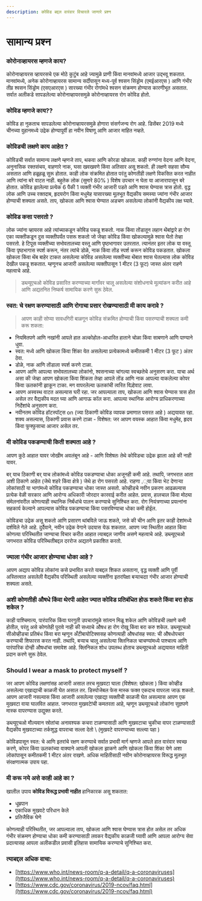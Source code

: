 ```yaml
---
description: कोविड बद्दल वारंवार विचारले जाणारे प्रश्न
---
```


# सामान्य प्रश्न

### कोरोनाव्हायरस म्हणजे काय?

कोरोनाव्हायरस व्हायरसचे एक मोठे कुटुंब आहे ज्यामुळे प्राणी किंवा मानवांमध्ये आजार उद्भवू शकतात. मानवांमध्ये, अनेक कोरोनाव्हायरस सामान्य सर्दीपासून मध्य-पूर्व श्वसन सिंड्रोम \(एमईआरएस \) आणि गंभीर तीव्र श्वसन सिंड्रोम \(एसएआरएस \) सारख्या गंभीर रोगांमधे श्वसन संक्रमण होण्यास कारणीभूत असतात. सर्वात अलीकडे सापडलेल्या कोरोनाव्हायरसमुळे कोरोनाव्हायरस रोग कोविड होतो.

### कोविड म्हणजे काय??

कोविड हा नुकताच सापडलेल्या कोरोनाव्हायरसमुळे होणारा संसर्गजन्य रोग आहे. डिसेंबर 2019 मध्ये चीनच्या वुहानमध्ये उद्रेक होण्यापूर्वी हा नवीन विषाणू आणि आजार माहित नव्हते.

### कोविडची लक्षणे काय आहेत ?

कोविडची सर्वात सामान्य लक्षणे म्हणजे ताप, थकवा आणि कोरडा खोकला. काही रुग्णांना वेदना आणि वेदना, अनुनासिक रक्तसंचय, वाहणारे नाक, घसा खवखवणे किंवा अतिसार असू शकतो. ही लक्षणे सहसा सौम्य असतात आणि हळूहळू सुरू होतात. काही लोक संक्रमित होतात परंतु कोणतीही लक्षणे विकसित करत नाहीत आणि त्यांना बरे वाटत नाही. बहुतेक लोक \(सुमारे 80% \) विशेष उपचार न घेता या आजारापासून बरे होतात. कोविड झालेल्या प्रत्येक 6 पैकी 1 व्यक्ती गंभीर आजारी पडते आणि श्वास घेण्यास त्रास होतो. वृद्ध लोक आणि उच्च रक्तदाब, हृदयरोग किंवा मधुमेह यासारख्या मूलभूत वैद्यकीय समस्या ज्यांना गंभीर आजार होण्याची शक्यता असते. ताप, खोकला आणि श्वास घेण्यात अडचण असलेल्या लोकांनी वैद्यकीय लक्ष घ्यावे.

### कोविड कसा पसरतो ?

लोक ज्यांना व्हायरस आहे त्यांच्याकडून कोविड पकडू शकतो. नाक किंवा तोंडातून लहान थेंबांद्वारे हा रोग एका व्यक्तीकडून दुस व्यक्तीपर्यंत पसरू शकतो जो जेव्हा कोविड किंवा खोकल्यामुळे श्वास घेतो तेव्हा पसरतो. हे टिपूस व्यक्तीच्या सभोवतालच्या वस्तू आणि पृष्ठभागावर उतरतात. त्यानंतर इतर लोक या वस्तू किंवा पृष्ठभागास स्पर्श करून, नंतर त्यांचे डोळे, नाक किंवा तोंड स्पर्श करून कोविड पकडतात. खोकला खोकला किंवा थेंब बाहेर टाकत असलेल्या कोविड असलेल्या व्यक्तीच्या थेंबात श्वास घेतल्यास लोक कोविड देखील पकडू शकतात. म्हणूनच आजारी असलेल्या व्यक्तीपासून 1 मीटर (3 फूट) जास्त अंतर राहणे महत्वाचे आहे.

> डब्ल्यूएचओ कोविड प्रसारित करण्याच्या मार्गांवर चालू असलेल्या संशोधनाचे मूल्यांकन करीत आहे आणि अद्यतनित निष्कर्ष सामायिक करणे सुरू ठेवेल.

### स्वत: चे रक्षण करण्यासाठी आणि रोगाचा प्रसार रोखण्यासाठी मी काय करावे ?

> आपण काही सोप्या सावधगिरी बाळगून कोविड संक्रमित होण्याची किंवा पसरण्याची शक्यता कमी करू शकता:

* नियमितपणे आणि नखांनी आपले हात अल्कोहोल-आधारित हाताने चोळा किंवा साबणाने आणि पाण्याने धुवा.
* स्वत: मध्ये आणि खोकला किंवा शिंका येत असलेल्या प्रत्येकामध्ये कमीतकमी 1 मीटर \(3 फूट \) अंतर ठेवा.
* डोळे, नाक आणि तोंडाला स्पर्श करणे टाळा.
* आपण आणि आपल्या सभोवतालच्या लोकांनो, श्वसनाच्या चांगल्या स्वच्छतेचे अनुसरण करा. याचा अर्थ असा की जेव्हा आपण खोकला किंवा शिंकता तेव्हा आपले तोंड आणि नाक आपल्या वाकलेल्या कोपर किंवा ऊतकांनी झाकून टाका. मग वापरलेल्या ऊतकांची त्वरित विल्हेवाट लावा.
* आपण अस्वस्थ वाटत असल्यास घरी रहा. जर आपल्याला ताप, खोकला आणि श्वास घेण्यास त्रास होत असेल तर वैद्यकीय मदत घ्या आणि आगाऊ कॉल करा. आपल्या स्थानिक आरोग्य प्राधिकरणाच्या निर्देशांचे अनुसरण करा.
* नवीनतम कोविड हॉटस्पॉट्स on \(ज्या ठिकाणी कोविड व्यापक प्रमाणात पसरत आहे \) अद्ययावत रहा. शक्य असल्यास, ठिकाणी प्रवास करणे टाळा - विशेषत: जर आपण वयस्क आहात किंवा मधुमेह, हृदय किंवा फुफ्फुसाचा आजार असेल तर.

### मी कोविड पकडण्याची किती शक्यता आहे ?

आपण कुठे आहात यावर जोखीम अवलंबून आहे - आणि विशेषतः तेथे कोविडचा उद्रेक झाला आहे की नाही यावर.

बर् याच ठिकाणी बर् याच लोकांमध्ये कोविड पकडण्याचा धोका अजूनही कमी आहे. तथापि, जगभरात आता अशी ठिकाणे आहेत \(जेथे शहरे किंवा क्षेत्रे \) जेथे हा रोग पसरतो आहे. राहणा ,्या किंवा भेट देणाऱ्या लोकांसाठी या भागांमध्ये कोविड पकडण्याचा धोका जास्त असतो. कोव्हीडचे नवीन प्रकरण आढळल्यास प्रत्येक वेळी सरकार आणि आरोग्य अधिकारी जोरदार कारवाई करीत आहेत. प्रवास, हालचाल किंवा मोठ्या संमेलनांवरील कोणत्याही स्थानिक निर्बंधांचे पालन करण्याचे सुनिश्चित करा. रोग नियंत्रणाच्या प्रयत्नांना सहकार्य केल्याने आपल्यास कोविड पकडण्याचा किंवा पसरविण्याचा धोका कमी होईल.

कोविडचा उद्रेक असू शकतो आणि प्रसारण थांबविले जाऊ शकते, जसे की चीन आणि इतर काही देशांमध्ये दर्शविले गेले आहे. दुर्दैवाने, नवीन उद्रेक वेगाने उदयास येऊ शकतात. आपण ज्या स्थितीत आहात किंवा कोणत्या परिस्थितीत जाण्याचा विचार करीत आहात त्याबद्दल जाणीव असणे महत्वाचे आहे. डब्ल्यूएचओ जगभरात कोविड परिस्थितीबद्दल दररोज अद्यतने प्रकाशित करतो.

### ज्याला गंभीर आजार होण्याचा धोका आहे ? 

आपण अद्याप कोविड लोकांना कसे प्रभावित करते याबद्दल शिकत असताना, वृद्ध व्यक्ती आणि पूर्वी अस्तित्त्वात असलेली वैद्यकीय परिस्थिती असलेल्या व्यक्तींना इतरांपेक्षा बऱ्याचदाा गंभीर आजार होण्याची शक्यता असते.

### अशी कोणतीही औषधे किंवा थेरपी आहेत ज्यात कोविड प्रतिबंधित होऊ शकते किंवा बरा होऊ शकेल ?

काही पाश्चिमात्य, पारंपारिक किंवा घरगुती उपचारांमुळे सांत्वन मिळू शकेल आणि कोविडची लक्षणे कमी होतील, परंतु असे कोणतेही पुरावे नाही की सध्याचे औषध हा रोग रोखू किंवा बरा करु शकेल. डब्ल्यूएचओ सीओव्हीडचा प्रतिबंध किंवा बरा म्हणून अँटीबायोटिक्ससह कोणत्याही औषधांसह स्वत: ची औषधोपचार करण्याची शिफारस करत नाही. तथापि, बऱ्याच चालू असलेल्या क्लिनिकल चाचण्यांमध्ये पाश्चात्य आणि पारंपारिक दोन्ही औषधांचा समावेश आहे. क्लिनिकल शोध उपलब्ध होताच डब्ल्यूएचओ अद्ययावत माहिती प्रदान करणे सुरू ठेवेल.

### Should I wear a mask to protect myself ?

जर आपण कोविड लक्षणांसह आजारी असाल तरच मुखवटा घाला \(विशेषत: खोकला \) किंवा कोव्हीड असलेल्या एखाद्याची काळजी घेत असाल तर. डिस्पोजेबल फेस मास्क फक्त एकदाच वापरला जाऊ शकतो. आपण आजारी नसल्यास किंवा आजारी असलेल्या एखाद्या व्यक्तीची काळजी घेत असल्यास आपण एक मुखवटा वाया घालवित आहात. जगभरात मुखवटेांची कमतरता आहे, म्हणून डब्ल्यूएचओ लोकांना सुज्ञपणे मास्क वापरण्यास उद्युक्त करते.

डब्ल्यूएचओ मौल्यवान स्रोतांचा अनावश्यक कचरा टाळण्यासाठी आणि मुखवटाचा चुकीचा वापर टाळण्यासाठी वैद्यकीय मुखवटाच्या तर्कशुद्ध वापराचा सल्ला देतो \ (मुखवटे वापरण्याच्या सल्ल्या पहा \)


कोविडपासून स्वत: चे आणि इतरांचे रक्षण करण्याचे सर्वात प्रभावी मार्ग म्हणजे आपले हात वारंवार स्वच्छ करणे, कोपर किंवा ऊतकांच्या वाक्याने आपली खोकला झाकणे आणि खोकला किंवा शिंका येणे अशा लोकांपासून कमीतकमी 1 मीटर अंतर राखणे. अधिक माहितीसाठी नवीन कोरोनाव्हायरस विरूद्ध मूलभूत संरक्षणात्मक उपाय पहा.

### मी करू नये असे काही आहे का ?

खालील उपाय **कोविड विरूद्ध प्रभावी नाहीत** हानिकारक असू शकतात:

* धूम्रपान
* एकाधिक मुखवटे परिधान केले
* प्रतिजैविक घेणे

कोणत्याही परिस्थितीत, जर आपल्याला ताप, खोकला आणि श्वास घेण्यास त्रास होत असेल तर अधिक गंभीर संक्रमण होण्याचा धोका कमी करण्यासाठी लवकर वैद्यकीय काळजी घ्यावी आणि आपला आरोग्य सेवा प्रदात्यासह आपला अलीकडील प्रवासी इतिहास सामायिक करण्याचे सुनिश्चित करा.

### त्याबद्दल अधिक वाचा:

* [https://www.who.int/news-room/q-a-detail/q-a-coronaviruses](https://www.who.int/news-room/q-a-detail/q-a-coronaviruses)
* [https://www.cdc.gov/coronavirus/2019-ncov/faq.html](https://www.cdc.gov/coronavirus/2019-ncov/faq.html)

